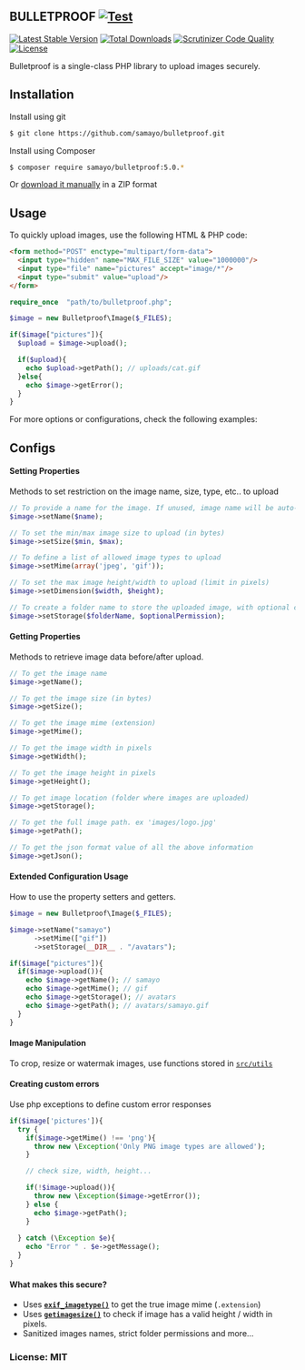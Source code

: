 ## BULLETPROOF [![Test](https://github.com/samayo/bulletproof/actions/workflows/php.yml/badge.svg)](https://github.com/samayo/bulletproof/actions/workflows/php.yml)

[![Latest Stable Version](https://poser.pugx.org/samayo/bulletproof/v/stable.svg?format=flat-square)](https://packagist.org/packages/samayo/bulletproof) [![Total Downloads](https://poser.pugx.org/samayo/bulletproof/downloads?format=flat-square)](https://packagist.org/packages/samayo/bulletproof?format=flat-square) [![Scrutinizer Code Quality](https://scrutinizer-ci.com/g/samayo/bulletproof/badges/quality-score.png?b=master)](https://scrutinizer-ci.com/g/samayo/bulletproof/?branch=master)  [![License](https://poser.pugx.org/samayo/bulletproof/license)](https://packagist.org/packages/fastpress/framework)

Bulletproof is a single-class PHP library to upload images securely.

Installation
-----

Install using git
```bash
$ git clone https://github.com/samayo/bulletproof.git
```
Install using Composer
```bash
$ composer require samayo/bulletproof:5.0.*
```
Or [download it manually][bulletproof_archive] in a ZIP format

Usage
-----

To quickly upload images, use the following HTML & PHP code:

```html
<form method="POST" enctype="multipart/form-data">
  <input type="hidden" name="MAX_FILE_SIZE" value="1000000"/>
  <input type="file" name="pictures" accept="image/*"/>
  <input type="submit" value="upload"/>
</form>
```
```php 
require_once  "path/to/bulletproof.php";

$image = new Bulletproof\Image($_FILES);

if($image["pictures"]){
  $upload = $image->upload(); 

  if($upload){
    echo $upload->getPath(); // uploads/cat.gif
  }else{
    echo $image->getError(); 
  }
}
```
For more options or configurations, check the following examples:


Configs
-----

#### Setting Properties
Methods to set restriction on the image name, size, type, etc.. to upload
```php  
// To provide a name for the image. If unused, image name will be auto-generated.
$image->setName($name);

// To set the min/max image size to upload (in bytes)
$image->setSize($min, $max);

// To define a list of allowed image types to upload
$image->setMime(array('jpeg', 'gif'));

// To set the max image height/width to upload (limit in pixels)
$image->setDimension($width, $height);

// To create a folder name to store the uploaded image, with optional chmod permission
$image->setStorage($folderName, $optionalPermission);
```

#### Getting Properties
Methods to retrieve image data before/after upload. 
```php 
// To get the image name
$image->getName();

// To get the image size (in bytes)
$image->getSize();

// To get the image mime (extension)
$image->getMime();

// To get the image width in pixels
$image->getWidth();

// To get the image height in pixels
$image->getHeight();

// To get image location (folder where images are uploaded)
$image->getStorage();

// To get the full image path. ex 'images/logo.jpg'
$image->getPath();

// To get the json format value of all the above information
$image->getJson();
```

#### Extended Configuration Usage
How to use the property setters and getters. 
```php 
$image = new Bulletproof\Image($_FILES);

$image->setName("samayo")
      ->setMime(["gif"])
      ->setStorage(__DIR__ . "/avatars");

if($image["pictures"]){
  if($image->upload()){
    echo $image->getName(); // samayo   
    echo $image->getMime(); // gif
    echo $image->getStorage(); // avatars
    echo $image->getPath(); // avatars/samayo.gif
  }
}
``` 

#### Image Manipulation
To crop, resize or watermak images, use functions stored in [`src/utils`][utils]

#### Creating custom errors
Use php exceptions to define custom error responses
```php 
if($image['pictures']){
  try {
    if($image->getMime() !== 'png'){
      throw new \Exception('Only PNG image types are allowed');
    }

    // check size, width, height...

    if(!$image->upload()){
      throw new \Exception($image->getError());
    } else {
      echo $image->getPath();
    }
    
  } catch (\Exception $e){
    echo "Error " . $e->getMessage();
  }
}
```

#### What makes this secure?  
* Uses **[`exif_imagetype()`][exif_imagetype_link]** to get the true image mime (`.extension`)
* Uses **[`getimagesize()`][getimagesize_link]** to check if image has a valid height / width in pixels.
* Sanitized images names, strict folder permissions and more... 

### License: MIT
[utils]: https://github.com/samayo/bulletproof/tree/master/src/utils
[bulletproof_archive]: http://github.com/samayo/bulletproof/releases
[exif_imagetype_link]: http://php.net/manual/de/function.exif-imagetype.php
[getimagesize_link]: http://php.net/manual/en/function.getimagesize.php
